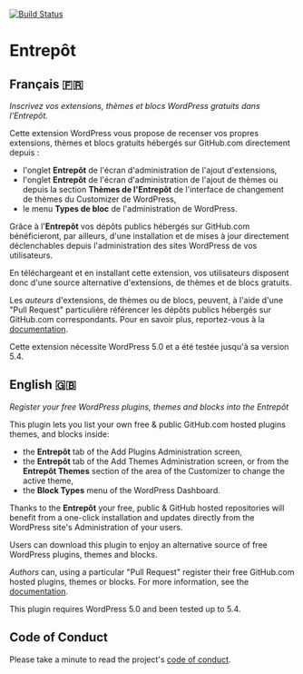 [![Build Status](https://img.shields.io/travis/com/imath/entrepot/master.svg)](https://travis-ci.com/imath/entrepot)

# Entrepôt

## Français 🇫🇷
*Inscrivez vos extensions, thèmes et blocs WordPress gratuits dans l'Entrepôt.*

Cette extension WordPress vous propose de recenser vos propres extensions, thèmes et blocs gratuits hébergés sur GitHub.com directement depuis :
- l'onglet **Entrepôt** de l'écran d'administration de l'ajout d'extensions,
- l'onglet **Entrepôt** de l'écran d'administration de l'ajout de thèmes ou depuis la section **Thèmes de l'Entrepôt** de l'interface de changement de thèmes du Customizer de WordPress,
- le menu **Types de bloc** de l'administration de WordPress.

Grâce à l'**Entrepôt** vos dépôts publics hébergés sur GitHub.com bénéficieront, par ailleurs, d'une installation et de mises à jour directement déclenchables depuis l'administration des sites WordPress de vos utilisateurs.

En téléchargeant et en installant cette extension, vos utilisateurs disposent donc d'une source alternative d'extensions, de thèmes et de blocs gratuits.

Les *auteurs* d'extensions, de thèmes ou de blocs, peuvent, à l'aide d'une "Pull Request" particulière référencer les dépôts publics hébergés sur GitHub.com correspondants. Pour en savoir plus, reportez-vous à la [documentation](https://github.com/imath/entrepot/wiki).

Cette extension nécessite WordPress 5.0 et a été testée jusqu'à sa version 5.4.

## English 🇬🇧
*Register your free WordPress plugins, themes and blocks into the Entrepôt*

This plugin lets you list your own free & public GitHub.com hosted plugins themes, and blocks inside:
- the **Entrepôt** tab of the Add Plugins Administration screen,
- the **Entrepôt** tab of the Add Themes Administration screen, or from the **Entrepôt Themes** section of the area of the Customizer to change the active theme,
- the **Block Types** menu of the WordPress Dashboard.

Thanks to the **Entrepôt** your free, public & GitHub hosted repositories will benefit from a one-click installation and updates directly from the WordPress site's Administration of your users.

Users can download this plugin to enjoy an alternative source of free WordPress plugins, themes and blocks.

*Authors* can, using a particular "Pull Request" register their free GitHub.com hosted plugins, themes or blocks. For more information, see the [documentation](https://github.com/imath/entrepot/wiki).

This plugin requires WordPress 5.0 and been tested up to 5.4.

## Code of Conduct

Please take a minute to read the project's [code of conduct](https://github.com/imath/entrepot/blob/master/CODE_OF_CONDUCT.md).
